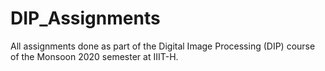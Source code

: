 # DIP_Assignments

All assignments done as part of the Digital Image Processing (DIP) course of the Monsoon 2020 semester at IIIT-H. 
